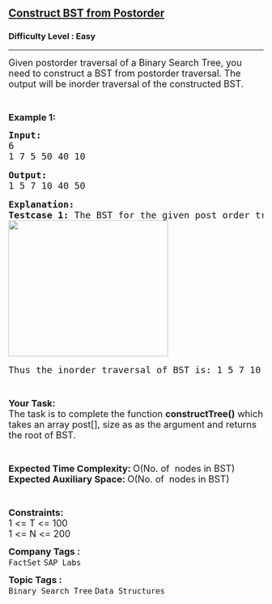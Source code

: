 <h2><a href="https://www.geeksforgeeks.org/problems/construct-bst-from-post-order/1">Construct BST from Postorder</a></h2><h3>Difficulty Level : Easy</h3><hr><div class="problems_problem_content__Xm_eO"><p><span style="font-size:18px">Given postorder traversal of a Binary Search Tree, you need to construct a BST from postorder traversal. The output will be inorder traversal of the constructed BST.</span></p>

<p>&nbsp;</p>

<p><span style="font-size:18px"><strong>Example 1:</strong></span></p>

<pre><span style="font-size:18px"><strong>Input:</strong>
6
1 7 5 50 40 10</span>

<span style="font-size:18px"><strong>Output:</strong>
1 5 7 10 40 50</span>

<span style="font-size:18px"><strong>Explanation:
Testcase 1:</strong> The BST for the given post order traversal is:</span>
<span style="font-size:18px"><img alt="" src="https://www.cdn.geeksforgeeks.org/wp-content/uploads/BST.jpg" style="height:269px; width:315px"></span>

<span style="font-size:18px">Thus the inorder traversal of BST is: 1 5 7 10 40 50.</span></pre>

<p>&nbsp;</p>

<p><span style="font-size:18px"><strong>Your Task:</strong><br>
The task is to complete the function <strong>constructTree()</strong> which takes an array post[], size as as the argument and returns the root of BST. </span></p>

<p>&nbsp;</p>

<p><span style="font-size:18px"><strong>Expected Time Complexity:&nbsp;</strong>O(No. of&nbsp; nodes in BST)<br>
<strong>Expected Auxiliary Space:&nbsp;</strong>O(No. of&nbsp; nodes in&nbsp;BST)</span></p>

<p>&nbsp;</p>

<p><span style="font-size:18px"><strong>Constraints:</strong><br>
1 &lt;= T &lt;= 100<br>
1 &lt;= N &lt;= 200</span></p>
</div><p><span style=font-size:18px><strong>Company Tags : </strong><br><code>FactSet</code>&nbsp;<code>SAP Labs</code>&nbsp;<br><p><span style=font-size:18px><strong>Topic Tags : </strong><br><code>Binary Search Tree</code>&nbsp;<code>Data Structures</code>&nbsp;